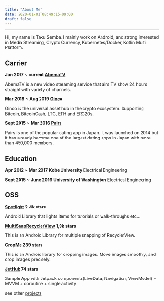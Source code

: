 ```yaml
---
title: "About Me"
date: 2020-01-01T08:49:15+09:00
draft: false
---
```

---

Hi, my name is Taku Semba.
I mainly work on Android, and strong interested in Media Streaming, Crypto Currency, Kubernetes/Docker, Kotlin Multi Platform.

## Carrier

**Jan 2017 ~ current [AbemaTV](https://play.google.com/store/apps/details?id=tv.abema)**

AbemaTV is a new video streaming service that airs TV show 24 hours straight with variety of channels.

**Mar 2018 ~ Aug 2019 [Ginco](https://ginco.io/en/)**

Ginco is the universal asset hub in the crypto ecosystem. Supporting Bitcoin, BitcoinCash, LTC, ETH and ERC20s.

**Sept 2015 ~ Mar 2016 [Pairs](https://eure.jp)**

Pairs is one of the popular dating app in Japan. It was launched on 2014 but it has already become one of the largest dating apps in Japan with more than 450,000 members.

## Education

**Apr 2012 ~ Mar 2017 Kobe University** Electrical Engineering

**Sept 2015 ~ June 2016 University of Washington** Electrical Engineering

## OSS

**[Spotlight](https://github.com/TakuSemba/Spotlight) 2.4k stars**

Android Library that lights items for tutorials or walk-throughs etc...

**[MultiSnapRecyclerView](https://github.com/TakuSemba/MultiSnapRecyclerView) 1,9k stars** 

This is an Android Library for multiple snapping of RecyclerView.

**[CropMe](https://github.com/TakuSemba/CropMe) 239 stars**

This is an Android library for cropping images. Move images smoothly, and crop images precisely.

**[JetHub](https://github.com/TakuSemba/JetHub) 74 stars**

Sample App with Jetpack components(LiveData, Navigation, ViewModel) + MVVM + coroutine + single activity

see other [projects](https://github.com/TakuSemba)
